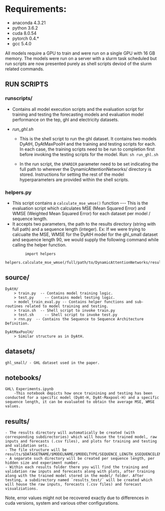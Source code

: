 # Requirements:
  - anaconda 4.3.21
  - python   3.6.2
  - cuda     8.0.54
  - pytorch  0.4.*
  - gcc      5.4.0 
 
All models require a GPU to train and were run on a single GPU with 16 GB memory. The models were run on a server with a slurm task scheduled but run scripts are now presented purely as shell scripts deviod of the slurm related commands.

## RUN SCRIPTS
 ###  runscripts/   
 - Contains all model execution scripts and the evaluation script for training and testing the forecasting models and evaluation model performance on the tep, ghl and electricity datasets.

- *run_ghl.sh* 
    - This is the shell script to run the ghl dataset. It contains two models DyAtH, DyAtMaxPoolH and the training and testing scripts for each. In each case, the training scripts need to be run  to completion first before invoking the testing scripts for the model.
	Run: `sh run_ghl.sh`

	- In the run script, the `$PARDIR` parameter need to be set indicating the full path to wherever the DynamicAttentionNetworks/ directory is stored. Instructions for setting the rest of the model hyperparameters are provided within the shell scripts.
	
### helpers.py 
  - This script contains a `calculate_mse_wmse()` function --- This is the evaluation script which calculates MSE (Mean Squared Error) and WMSE (Weighted Mean Squared Error) for each dataset per model / sequence length. 
  - It accepts two parameters, the path to the results directory (string with full path) and a sequence length (integer).
	Ex: If we were trying to calcualte the MSE, WMSE for the DyAtH model for the ghl_small dataset and sequence length 90, we would supply the following command while calling the helper function.
```
         import helpers
         helpers.calculate_mse_wmse(/full/path/to/DynamicAttentionNetworks/results/DyAtH/DyAtH_mean/,90)
```

## source/ 
    DyAtH/
    	> train.py  -- Contains model training logic.
    	> test.py	  -- Contains model testing logic.
    	> model_train_eval.py -- Contains helper functions and sub-routines related to model training and testing.
    	> train.sh  -- Shell script to invoke train.py
    	> test.sh	  -- Shell script to invoke test.py
    	> rnn.py  -- Contains the Sequence to Sequence Architecture Definition.

	DyAtMaxPoolH/	
 		> Similar structure as in DyAtH.
## datasets/
    ghl_small/ - GHL dataset used in the paper.


## notebooks/
    GHL\ Experiments.ipynb  
        -This notebook depicts how once trainining and testing has been conducted for a specific model (DyAt-H, DyAt-Maxpool-H) and a specific sequence length, it can be evaluated to obtain the average MSE, WMSE values.

## results/
	- The results directory will automatically be created (with corresponding subdirectories) which will house the trained model, raw inputs and forecasts (.csv files), and plots for training and testing and validation sets. 
	- The file structure will be results/$DATASETNAME/$MODELNAME/$MODELTYPE/SEQUENCE_LENGTH_$SEQUENCELENGTH_HIDDEN_SIZE_$HIDDENSIZE_..._ITERNUM_$ITERNUM/
	- A separate such directory will be created per sequence length, per hidden size and experiment number.
	- Within each results folder there you will find the training and validation raw inputs and forecasts along with plots, after training along with the trained model stored in the model/ folder. After testing, a subdirectory named `results_test/` will be created which will house the raw inputs, forecasts (.csv files) and forecast visualziations.
 
Note, error values might not be recovered exactly due to differences in cuda versions, system and various other configurations. 
